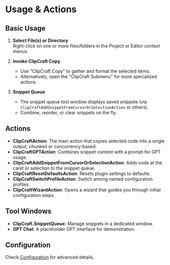 # Usage & Actions

## Basic Usage

1. **Select File(s) or Directory**  
   Right-click on one or more files/folders in the Project or Editor context menus.

2. **Invoke ClipCraft Copy**
    - Use "ClipCraft Copy" to gather and format the selected items.
    - Alternatively, open the "ClipCraft Submenu" for more specialized actions.

3. **Snippet Queue**
    - The snippet queue tool window displays saved snippets (via `ClipCraftAddSnippetFromCursorOrSelectionAction` or others).
    - Combine, reorder, or clear snippets on the fly.

## Actions

- **ClipCraftAction**: The main action that copies selected code into a single output, chunked or concurrency-based.
- **ClipCraftGPTAction**: Combines snippet content with a prompt for GPT usage.
- **ClipCraftAddSnippetFromCursorOrSelectionAction**: Adds code at the caret or selection to the snippet queue.
- **ClipCraftResetDefaultsAction**: Resets plugin settings to defaults.
- **ClipCraftSwitchProfileAction**: Switch among named configuration profiles.
- **ClipCraftWizardAction**: Opens a wizard that guides you through initial configuration steps.

## Tool Windows

- **ClipCraft.SnippetQueue**: Manage snippets in a dedicated window.
- **GPT Chat**: A placeholder GPT interface for demonstration.

## Configuration

Check [Configuration](./Configuration.md) for advanced details.

